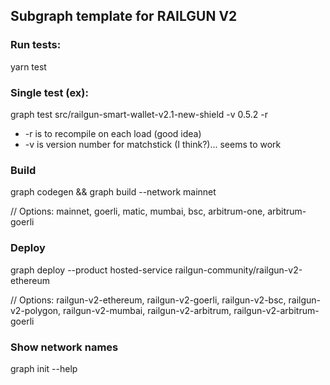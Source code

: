 ## Subgraph template for RAILGUN V2

### Run tests:

yarn test

### Single test (ex):

graph test src/railgun-smart-wallet-v2.1-new-shield -v 0.5.2 -r

- -r is to recompile on each load (good idea)
- -v is version number for matchstick (I think?)... seems to work

### Build

graph codegen && graph build --network mainnet

// Options: mainnet, goerli, matic, mumbai, bsc, arbitrum-one, arbitrum-goerli

### Deploy

graph deploy --product hosted-service railgun-community/railgun-v2-ethereum

// Options: railgun-v2-ethereum, railgun-v2-goerli, railgun-v2-bsc, railgun-v2-polygon, railgun-v2-mumbai, railgun-v2-arbitrum, railgun-v2-arbitrum-goerli

### Show network names

graph init --help
